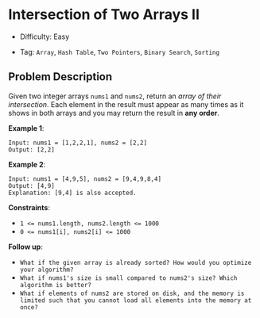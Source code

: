 # Intersection of Two Arrays II

- Difficulty: Easy

- Tag: `Array`, `Hash Table`, `Two Pointers`, `Binary Search`, `Sorting`

## Problem Description

Given two integer arrays `nums1` and `nums2`, return an *array of their intersection*. Each element in the result must appear as many times as it shows in both arrays and you may return the result in **any order**.

**Example 1**:

```
Input: nums1 = [1,2,2,1], nums2 = [2,2]
Output: [2,2]
```

**Example 2**:

```
Input: nums1 = [4,9,5], nums2 = [9,4,9,8,4]
Output: [4,9]
Explanation: [9,4] is also accepted.
```

**Constraints**:

- `1 <= nums1.length, nums2.length <= 1000`
- `0 <= nums1[i], nums2[i] <= 1000`

**Follow up**:

- `What if the given array is already sorted? How would you optimize your algorithm?`
- `What if nums1's size is small compared to nums2's size? Which algorithm is better?`
- `What if elements of nums2 are stored on disk, and the memory is limited such that you cannot load all elements into the memory at once?`